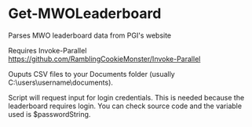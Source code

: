 # Get-MWOLeaderboard
Parses MWO leaderboard data from PGI's website

Requires Invoke-Parallel
https://github.com/RamblingCookieMonster/Invoke-Parallel

Ouputs CSV files to your Documents folder (usually C:\users\username\documents).

Script will request input for login credentials. This is needed because the leaderboard requires login.
You can check source code and the variable used is $passwordString.

